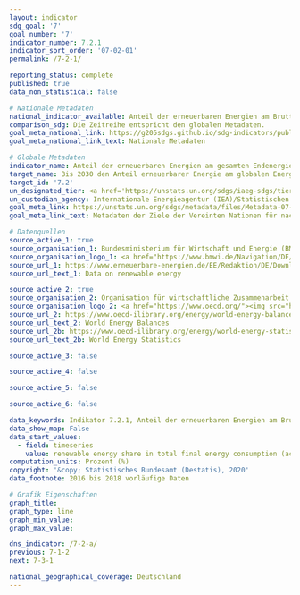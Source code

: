 ```yaml
---
layout: indicator
sdg_goal: '7'
goal_number: '7'
indicator_number: 7.2.1
indicator_sort_order: '07-02-01'
permalink: /7-2-1/

reporting_status: complete
published: true
data_non_statistical: false

# Nationale Metadaten
national_indicator_available: Anteil der erneuerbaren Energien am Bruttoendenergieverbrauch (nach nationaler Definition) <br> Anteil der erneuerbaren Energien am gesamten Endenergieverbrauch (nach UN-Definition)
comparison_sdg: Die Zeitreihe entspricht den globalen Metadaten.
goal_meta_national_link: https://g205sdgs.github.io/sdg-indicators/public/MetaDe/7.2.1.pdf
goal_meta_national_link_text: Nationale Metadaten

# Globale Metadaten
indicator_name: Anteil der erneuerbaren Energien am gesamten Endenergieverbrauch
target_name: Bis 2030 den Anteil erneuerbarer Energie am globalen Energiemix deutlich erhöhen
target_id: '7.2'
un_designated_tier: <a href='https://unstats.un.org/sdgs/iaeg-sdgs/tier-classification/' title='Klicken Sie hier um weitere Informationen zur UN-Tier-Klassifikation zu erhalten.'>Tier I</a>
un_custodian_agency: Internationale Energieagentur (IEA)/Statistischen Division der UN (UNSD)/UN Energy, Internationale Organisation für erneuerbare Energien (IRENA)
goal_meta_link: https://unstats.un.org/sdgs/metadata/files/Metadata-07-02-01.pdf
goal_meta_link_text: Metadaten der Ziele der Vereinten Nationen für nachhaltige Entwicklung

# Datenquellen
source_active_1: true
source_organisation_1: Bundesministerium für Wirtschaft und Energie (BMWI)
source_organisation_logo_1: <a href="https://www.bmwi.de/Navigation/DE/Home/home.html"><img src="https://g205sdgs.github.io/sdg-indicators/public/OrgImgDe/bmwi.png" alt="Logo bmwi" style="height:60px; width:148px"/></a>
source_url_1: https://www.erneuerbare-energien.de/EE/Redaktion/DE/Downloads/zeitreihen-zur-entwicklung-der-erneuerbaren-energien-in-deutschland-1990-2018-en.pdf?__blob=publicationFile&v=6
source_url_text_1: Data on renewable energy

source_active_2: true
source_organisation_2: Organisation für wirtschaftliche Zusammenarbeit und Entwicklung (OECD)
source_organisation_logo_2: <a href="https://www.oecd.org/"><img src="https://g205sdgs.github.io/sdg-indicators/public/OrgImgDe/oecd.png" alt="Logo oecd" style="height:60px; width:148px"/></a>
source_url_2: https://www.oecd-ilibrary.org/energy/world-energy-balances_25186442
source_url_text_2: World Energy Balances
source_url_2b: https://www.oecd-ilibrary.org/energy/world-energy-statistics_25183885
source_url_text_2b: World Energy Statistics

source_active_3: false

source_active_4: false

source_active_5: false

source_active_6: false

data_keywords: Indikator 7.2.1, Anteil der erneuerbaren Energien am Bruttoendenergieverbrauch (nach nationaler Definition), Anteil der erneuerbaren Energien am gesamten Endenergieverbrauch (nach UN-Definition)
data_show_map: False
data_start_values: 
  - field: timeseries
    value: renewable energy share in total final energy consumption (according to un definition) (%)
computation_units: Prozent (%)
copyright: '&copy; Statistisches Bundesamt (Destatis), 2020'
data_footnote: 2016 bis 2018 vorläufige Daten

# Grafik Eigenschaften
graph_title: 
graph_type: line
graph_min_value: 
graph_max_value: 

dns_indicator: /7-2-a/
previous: 7-1-2
next: 7-3-1

national_geographical_coverage: Deutschland
---
```


